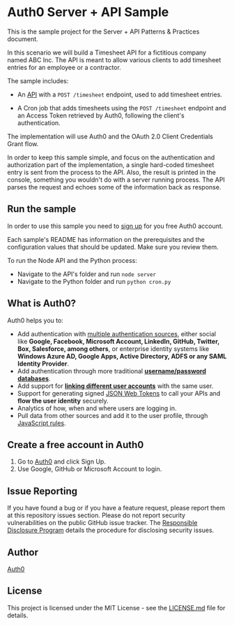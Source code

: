 # Auth0 Server + API Sample
This is the sample project for the Server + API Patterns & Practices document.

In this scenario we will build a Timesheet API for a fictitious company named ABC Inc. The API is meant to allow various clients to add timesheet entries for an employee or a contractor.

The sample includes:
- An [API](https://github.com/auth0-samples/auth0-pnp-abc-timesheets/tree/master/timesheets-api) with a `POST /timesheet` endpoint, used to add timesheet entries.

- A Cron job that adds timesheets using the `POST /timesheet` endpoint and an Access Token retrieved by Auth0, following the client's authentication.

The implementation will use Auth0 and the OAuth 2.0 Client Credentials Grant flow.

In order to keep this sample simple, and focus on the authentication and authorization part of the implementation, a single hard-coded timesheet entry is sent from the process to the API. Also, the result is printed in the console, something you wouldn't do with a server running process. The API parses the request and echoes some of the information back as response. 


## Run the sample

In order to use this sample you need to [sign up](https://auth0.com/signup) for you free Auth0 account.

Each sample's README has information on the prerequisites and the configuration values that should be updated. Make sure you review them.

To run the Node API and the Python process:

- Navigate to the API's folder and run `node server`
- Navigate to the Python folder and run `python cron.py`


## What is Auth0?

Auth0 helps you to:

* Add authentication with [multiple authentication sources](https://docs.auth0.com/identityproviders), either social like **Google, Facebook, Microsoft Account, LinkedIn, GitHub, Twitter, Box, Salesforce, among others**, or enterprise identity systems like **Windows Azure AD, Google Apps, Active Directory, ADFS or any SAML Identity Provider**.
* Add authentication through more traditional **[username/password databases](https://docs.auth0.com/mysql-connection-tutorial)**.
* Add support for **[linking different user accounts](https://docs.auth0.com/link-accounts)** with the same user.
* Support for generating signed [JSON Web Tokens](https://docs.auth0.com/jwt) to call your APIs and **flow the user identity** securely.
* Analytics of how, when and where users are logging in.
* Pull data from other sources and add it to the user profile, through [JavaScript rules](https://docs.auth0.com/rules).

## Create a free account in Auth0

1. Go to [Auth0](https://auth0.com) and click Sign Up.
2. Use Google, GitHub or Microsoft Account to login.

## Issue Reporting

If you have found a bug or if you have a feature request, please report them at this repository issues section. Please do not report security vulnerabilities on the public GitHub issue tracker. The [Responsible Disclosure Program](https://auth0.com/whitehat) details the procedure for disclosing security issues.

## Author

[Auth0](auth0.com)

## License
This project is licensed under the MIT License - see the [LICENSE.md](LICENSE.md) file for details.
